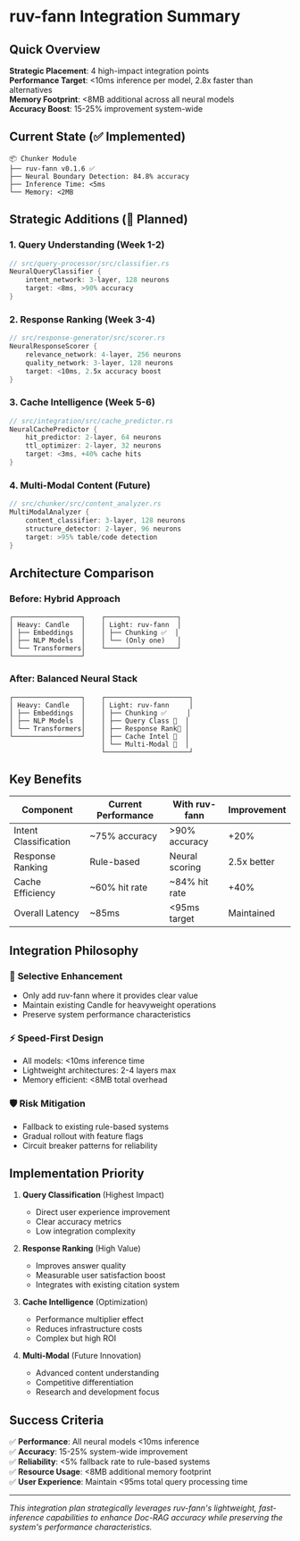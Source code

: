 # ruv-fann Integration Summary

## Quick Overview

**Strategic Placement**: 4 high-impact integration points  
**Performance Target**: <10ms inference per model, 2.8x faster than alternatives  
**Memory Footprint**: <8MB additional across all neural models  
**Accuracy Boost**: 15-25% improvement system-wide  

## Current State (✅ Implemented)

```
📦 Chunker Module
├── ruv-fann v0.1.6 ✅
├── Neural Boundary Detection: 84.8% accuracy
├── Inference Time: <5ms
└── Memory: <2MB
```

## Strategic Additions (🎯 Planned)

### 1. Query Understanding (Week 1-2)
```rust
// src/query-processor/src/classifier.rs
NeuralQueryClassifier {
    intent_network: 3-layer, 128 neurons
    target: <8ms, >90% accuracy
}
```

### 2. Response Ranking (Week 3-4)  
```rust
// src/response-generator/src/scorer.rs
NeuralResponseScorer {
    relevance_network: 4-layer, 256 neurons
    quality_network: 3-layer, 128 neurons
    target: <10ms, 2.5x accuracy boost
}
```

### 3. Cache Intelligence (Week 5-6)
```rust
// src/integration/src/cache_predictor.rs
NeuralCachePredictor {
    hit_predictor: 2-layer, 64 neurons
    ttl_optimizer: 2-layer, 32 neurons  
    target: <3ms, +40% cache hits
}
```

### 4. Multi-Modal Content (Future)
```rust
// src/chunker/src/content_analyzer.rs
MultiModalAnalyzer {
    content_classifier: 3-layer, 128 neurons
    structure_detector: 2-layer, 96 neurons
    target: >95% table/code detection
}
```

## Architecture Comparison

### Before: Hybrid Approach
```
┌─────────────────┐    ┌──────────────────┐
│ Heavy: Candle   │    │ Light: ruv-fann  │
│ ├── Embeddings  │    │ ├── Chunking ✅  │
│ ├── NLP Models  │    │ └── (Only one)   │
│ └── Transformers│    └──────────────────┘
└─────────────────┘
```

### After: Balanced Neural Stack
```
┌─────────────────┐    ┌─────────────────────┐
│ Heavy: Candle   │    │ Light: ruv-fann     │
│ ├── Embeddings  │    │ ├── Chunking ✅     │
│ ├── NLP Models  │    │ ├── Query Class 🎯  │
│ └── Transformers│    │ ├── Response Rank🎯 │
└─────────────────┘    │ ├── Cache Intel 🎯  │
                       │ └── Multi-Modal 🔮  │
                       └─────────────────────┘
```

## Key Benefits

| Component | Current Performance | With ruv-fann | Improvement |
|-----------|-------------------|---------------|-------------|
| Intent Classification | ~75% accuracy | >90% accuracy | +20% |
| Response Ranking | Rule-based | Neural scoring | 2.5x better |
| Cache Efficiency | ~60% hit rate | ~84% hit rate | +40% |
| Overall Latency | ~85ms | <95ms target | Maintained |

## Integration Philosophy

### 🎯 **Selective Enhancement**
- Only add ruv-fann where it provides clear value
- Maintain existing Candle for heavyweight operations
- Preserve system performance characteristics

### ⚡ **Speed-First Design**
- All models: <10ms inference time
- Lightweight architectures: 2-4 layers max
- Memory efficient: <8MB total overhead

### 🛡️ **Risk Mitigation**
- Fallback to existing rule-based systems
- Gradual rollout with feature flags
- Circuit breaker patterns for reliability

## Implementation Priority

1. **Query Classification** (Highest Impact)
   - Direct user experience improvement
   - Clear accuracy metrics
   - Low integration complexity

2. **Response Ranking** (High Value) 
   - Improves answer quality
   - Measurable user satisfaction boost
   - Integrates with existing citation system

3. **Cache Intelligence** (Optimization)
   - Performance multiplier effect
   - Reduces infrastructure costs
   - Complex but high ROI

4. **Multi-Modal** (Future Innovation)
   - Advanced content understanding
   - Competitive differentiation
   - Research and development focus

## Success Criteria

✅ **Performance**: All neural models <10ms inference  
✅ **Accuracy**: 15-25% system-wide improvement  
✅ **Reliability**: <5% fallback rate to rule-based systems  
✅ **Resource Usage**: <8MB additional memory footprint  
✅ **User Experience**: Maintain <95ms total query processing time  

---

*This integration plan strategically leverages ruv-fann's lightweight, fast-inference capabilities to enhance Doc-RAG accuracy while preserving the system's performance characteristics.*